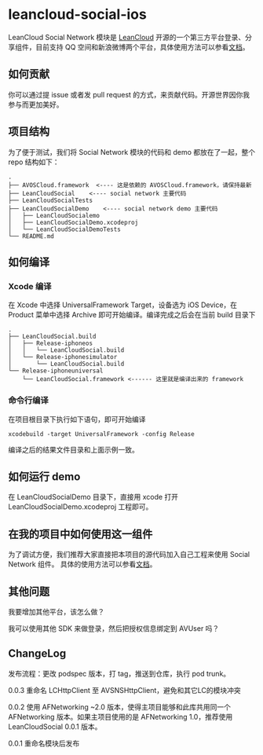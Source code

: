 # leancloud-social-ios

LeanCloud Social Network 模块是 [LeanCloud](https://leancloud.cn) 开源的一个第三方平台登录、分享组件，目前支持 QQ 空间和新浪微博两个平台，具体使用方法可以参看[文档](https://leancloud.cn/docs/sns.html)。



## 如何贡献
你可以通过提 issue 或者发 pull request 的方式，来贡献代码。开源世界因你我参与而更加美好。

## 项目结构
为了便于测试，我们将 Social Network 模块的代码和 demo 都放在了一起，整个 repo 结构如下：

```
.
├── AVOSCloud.framework  <---- 这是依赖的 AVOSCloud.framework，请保持最新
├── LeanCloudSocial    <---- social network 主要代码
├── LeanCloudSocialTests
├── LeanCloudSocialDemo    <---- social network demo 主要代码
│   ├── LeanCloudSocialemo
│   ├── LeanCloudSocialDemo.xcodeproj
│   └── LeanCloudSocialDemoTests
└── README.md
```

## 如何编译
### Xcode 编译
在 Xcode 中选择 UniversalFramework Target，设备选为 iOS Device，在 Product 菜单中选择 Archive 即可开始编译。编译完成之后会在当前 build 目录下

```
.
├── LeanCloudSocial.build
│   ├── Release-iphoneos
│   │   └── LeanCloudSocial.build
│   └── Release-iphonesimulator
│       └── LeanCloudSocial.build
└── Release-iphoneuniversal
    └── LeanCloudSocial.framework <------ 这里就是编译出来的 framework
```

### 命令行编译
在项目根目录下执行如下语句，即可开始编译

```
xcodebuild -target UniversalFramework -config Release
```

编译之后的结果文件目录和上面示例一致。


## 如何运行 demo
在 LeanCloudSocialDemo 目录下，直接用 xcode 打开 LeanCloudSocialDemo.xcodeproj 工程即可。


## 在我的项目中如何使用这一组件
为了调试方便，我们推荐大家直接把本项目的源代码加入自己工程来使用 Social Network 组件。
具体的使用方法可以参看[文档](https://leancloud.cn/docs/sns.html)。


## 其他问题
我要增加其他平台，该怎么做？

我可以使用其他 SDK 来做登录，然后把授权信息绑定到 AVUser 吗？

## ChangeLog
发布流程：更改 podspec 版本，打 tag，推送到仓库，执行 pod trunk。

0.0.3
重命名 LCHttpClient 至 AVSNSHttpClient，避免和其它LC的模块冲突

0.0.2
使用 AFNetworking ~2.0 版本，使得主项目能够和此库共用同一个 AFNetworking 版本。如果主项目使用的是 AFNetworking 1.0，推荐使用 LeanCloudSocial 0.0.1 版本。

0.0.1
重命名模块后发布
